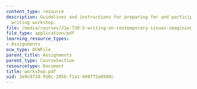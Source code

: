```yaml
---
content_type: resource
description: Guidelines and instructions for preparing for and participating in the
  writing workshop.
file: /media/courses/21w-730-5-writing-on-contemporary-issues-imagining-the-future-fall-2007/3e9c872d910c285bf1a1608775a0500c_workshop.pdf
file_type: application/pdf
learning_resource_types:
- Assignments
ocw_type: OCWFile
parent_title: Assignments
parent_type: CourseSection
resourcetype: Document
title: workshop.pdf
uid: 3e9c872d-910c-285b-f1a1-608775a0500c
---
```

